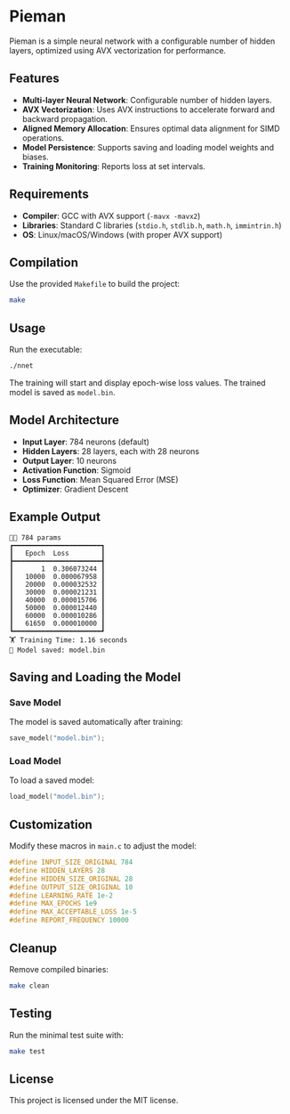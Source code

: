 # Pieman

Pieman is a simple neural network with a configurable number of hidden layers, 
optimized using AVX vectorization for performance. 

## Features

- **Multi-layer Neural Network**: Configurable number of hidden layers.
- **AVX Vectorization**: Uses AVX instructions to accelerate forward and backward propagation.
- **Aligned Memory Allocation**: Ensures optimal data alignment for SIMD operations.
- **Model Persistence**: Supports saving and loading model weights and biases.
- **Training Monitoring**: Reports loss at set intervals.

## Requirements

- **Compiler**: GCC with AVX support (`-mavx -mavx2`)
- **Libraries**: Standard C libraries (`stdio.h`, `stdlib.h`, `math.h`, `immintrin.h`)
- **OS**: Linux/macOS/Windows (with proper AVX support)

## Compilation

Use the provided `Makefile` to build the project:

```sh
make
```

## Usage

Run the executable:

```sh
./nnet
```

The training will start and display epoch-wise loss values. The trained model is saved as `model.bin`.

## Model Architecture

- **Input Layer**: 784 neurons (default)
- **Hidden Layers**: 28 layers, each with 28 neurons
- **Output Layer**: 10 neurons
- **Activation Function**: Sigmoid
- **Loss Function**: Mean Squared Error (MSE)
- **Optimizer**: Gradient Descent

## Example Output

```
👨‍🎓 784 params
┏━━━━━━━━━━━━━━━━━━━━━━┓
┃   Epoch  Loss        ┃
┣━━━━━━━━━━━━━━━━━━━━━━┫
┃       1  0.306073244 ┃
┃   10000  0.000067958 ┃
┃   20000  0.000032532 ┃
┃   30000  0.000021231 ┃
┃   40000  0.000015706 ┃
┃   50000  0.000012440 ┃
┃   60000  0.000010286 ┃
┃   61650  0.000010000 ┃
┗━━━━━━━━━━━━━━━━━━━━━━┛
🏋️ Training Time: 1.16 seconds
💾 Model saved: model.bin
```

## Saving and Loading the Model

### Save Model

The model is saved automatically after training:

```c
save_model("model.bin");
```

### Load Model

To load a saved model:

```c
load_model("model.bin");
```

## Customization

Modify these macros in `main.c` to adjust the model:

```c
#define INPUT_SIZE_ORIGINAL 784
#define HIDDEN_LAYERS 28
#define HIDDEN_SIZE_ORIGINAL 28
#define OUTPUT_SIZE_ORIGINAL 10
#define LEARNING_RATE 1e-2
#define MAX_EPOCHS 1e9
#define MAX_ACCEPTABLE_LOSS 1e-5
#define REPORT_FREQUENCY 10000
```

## Cleanup

Remove compiled binaries:

```sh
make clean
```

## Testing

Run the minimal test suite with:

```sh
make test
```

## License

This project is licensed under the MIT license.
